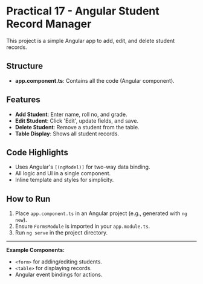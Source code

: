 # Practical 17 - Angular Student Record Manager

This project is a simple Angular app to add, edit, and delete student records.

## Structure
- **app.component.ts**: Contains all the code (Angular component).

## Features
- **Add Student**: Enter name, roll no, and grade.
- **Edit Student**: Click 'Edit', update fields, and save.
- **Delete Student**: Remove a student from the table.
- **Table Display**: Shows all student records.

## Code Highlights
- Uses Angular's `[(ngModel)]` for two-way data binding.
- All logic and UI in a single component.
- Inline template and styles for simplicity.

## How to Run
1. Place `app.component.ts` in an Angular project (e.g., generated with `ng new`).
2. Ensure `FormsModule` is imported in your `app.module.ts`.
3. Run `ng serve` in the project directory.

---

**Example Components:**
- `<form>` for adding/editing students.
- `<table>` for displaying records.
- Angular event bindings for actions. 